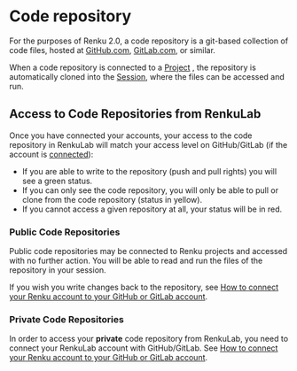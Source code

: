 # Code repository

For the purposes of Renku 2.0, a code repository is a git-based collection of code files, hosted at [GitHub.com](http://GitHub.com), [GitLab.com](http://GitLab.com), or similar.

When a code repository is connected to a [Project](Project%20d75bd8e300e2439991f9dc9ddb9b1146.md) , the repository is automatically cloned into the [Session](Session%20fd7c8246082145df8bcad675cf919206.md), where the files can be accessed and run.

## Access to Code Repositories from RenkuLab

Once you have connected your accounts, your access to the code repository in RenkuLab will match your access level on GitHub/GitLab (if the account is [connected](How%20to%20connect%20your%20Renku%20account%20to%20your%20GitHub%20o%203d394998d82b44b4a053e9461949119a.md)):

- If you are able to write to the repository (push and pull rights) you will see a green status.
- If you can only see the code repository, you will only be able to pull or clone from the code repository (status in yellow).
- If you cannot access a given repository at all, your status will be in red.

### Public Code Repositories

Public code repositories may be connected to Renku projects and accessed with no further action. You will be able to read and run the files of the repository in your session.

If you wish you write changes back to the repository, see [How to connect your Renku account to your GitHub or GitLab account](How%20to%20connect%20your%20Renku%20account%20to%20your%20GitHub%20o%203d394998d82b44b4a053e9461949119a.md).

### Private Code Repositories

In order to access your **private** code repository from RenkuLab, you need to connect your RenkuLab account with GitHub/GitLab. See [How to connect your Renku account to your GitHub or GitLab account](How%20to%20connect%20your%20Renku%20account%20to%20your%20GitHub%20o%203d394998d82b44b4a053e9461949119a.md).